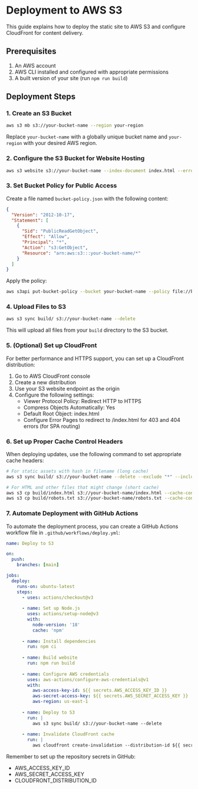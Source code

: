 # Deployment to AWS S3

This guide explains how to deploy the static site to AWS S3 and configure CloudFront for content delivery.

## Prerequisites

1. An AWS account
2. AWS CLI installed and configured with appropriate permissions
3. A built version of your site (run `npm run build`)

## Deployment Steps

### 1. Create an S3 Bucket

```bash
aws s3 mb s3://your-bucket-name --region your-region
```

Replace `your-bucket-name` with a globally unique bucket name and `your-region` with your desired AWS region.

### 2. Configure the S3 Bucket for Website Hosting

```bash
aws s3 website s3://your-bucket-name --index-document index.html --error-document index.html
```

### 3. Set Bucket Policy for Public Access

Create a file named `bucket-policy.json` with the following content:

```json
{
  "Version": "2012-10-17",
  "Statement": [
    {
      "Sid": "PublicReadGetObject",
      "Effect": "Allow",
      "Principal": "*",
      "Action": "s3:GetObject",
      "Resource": "arn:aws:s3:::your-bucket-name/*"
    }
  ]
}
```

Apply the policy:

```bash
aws s3api put-bucket-policy --bucket your-bucket-name --policy file://bucket-policy.json
```

### 4. Upload Files to S3

```bash
aws s3 sync build/ s3://your-bucket-name --delete
```

This will upload all files from your `build` directory to the S3 bucket.

### 5. (Optional) Set up CloudFront

For better performance and HTTPS support, you can set up a CloudFront distribution:

1. Go to AWS CloudFront console
2. Create a new distribution
3. Use your S3 website endpoint as the origin
4. Configure the following settings:
   - Viewer Protocol Policy: Redirect HTTP to HTTPS
   - Compress Objects Automatically: Yes
   - Default Root Object: index.html
   - Configure Error Pages to redirect to /index.html for 403 and 404 errors (for SPA routing)

### 6. Set up Proper Cache Control Headers

When deploying updates, use the following command to set appropriate cache headers:

```bash
# For static assets with hash in filename (long cache)
aws s3 sync build/ s3://your-bucket-name --delete --exclude "*" --include "*.js" --include "*.css" --include "images/*" --cache-control "max-age=31536000, public" --metadata-directive REPLACE

# For HTML and other files that might change (short cache)
aws s3 cp build/index.html s3://your-bucket-name/index.html --cache-control "max-age=0, no-cache, no-store, must-revalidate" --content-type "text/html" --metadata-directive REPLACE
aws s3 cp build/robots.txt s3://your-bucket-name/robots.txt --cache-control "max-age=86400, public" --content-type "text/plain" --metadata-directive REPLACE
```

### 7. Automate Deployment with GitHub Actions

To automate the deployment process, you can create a GitHub Actions workflow file in `.github/workflows/deploy.yml`:

```yaml
name: Deploy to S3

on:
  push:
    branches: [main]

jobs:
  deploy:
    runs-on: ubuntu-latest
    steps:
      - uses: actions/checkout@v3
      
      - name: Set up Node.js
        uses: actions/setup-node@v3
        with:
          node-version: '18'
          cache: 'npm'
          
      - name: Install dependencies
        run: npm ci
        
      - name: Build website
        run: npm run build
        
      - name: Configure AWS credentials
        uses: aws-actions/configure-aws-credentials@v1
        with:
          aws-access-key-id: ${{ secrets.AWS_ACCESS_KEY_ID }}
          aws-secret-access-key: ${{ secrets.AWS_SECRET_ACCESS_KEY }}
          aws-region: us-east-1
          
      - name: Deploy to S3
        run: |
          aws s3 sync build/ s3://your-bucket-name --delete
          
      - name: Invalidate CloudFront cache
        run: |
          aws cloudfront create-invalidation --distribution-id ${{ secrets.CLOUDFRONT_DISTRIBUTION_ID }} --paths "/*"
```

Remember to set up the repository secrets in GitHub:
- AWS_ACCESS_KEY_ID
- AWS_SECRET_ACCESS_KEY
- CLOUDFRONT_DISTRIBUTION_ID
